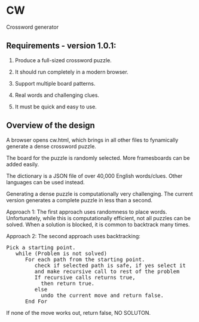 # CW #

Crossword generator

## Requirements - version 1.0.1: ##

1. Produce a full-sized crossword puzzle.

2. It should run completely in a modern browser.

3. Support multiple board patterns.

4. Real words and challenging clues.

5. It must be quick and easy to use.


## Overview of the design ##

A browser opens cw.html, which brings in all other files to fynamically generate a dense crossword puzzle.

The board for the puzzle is randomly selected.
More framesboards can be added easily.

The dictionary is a JSON file of over 40,000 English words/clues.
Other languages can be used instead.

Generating a dense puzzle is computationally very challenging.
The current version generates a complete puzzle in less than a second.

Approach 1:
The first approach uses randomness to place words.
Unfortunately, while this is computationally efficient, not all puzzles can be solved.
When a solution is blocked, it is common to backtrack many times.

Approach 2:
The second approach uses backtracking:
<pre>
Pick a starting point.
   while (Problem is not solved)
      For each path from the starting point.
         check if selected path is safe, if yes select it
         and make recursive call to rest of the problem
         If recursive calls returns true, 
           then return true.
         else 
           undo the current move and return false.
      End For
</pre>
 If none of the move works out, return false, NO SOLUTON.
